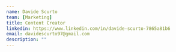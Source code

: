 ```yaml
---
name: Davide Scurto
team: [Marketing]
title: Content Creator
linkedin: https://www.linkedin.com/in/davide-scurto-7865a81b6
email: davidescurto97@gmail.com
description: ""
---
```

